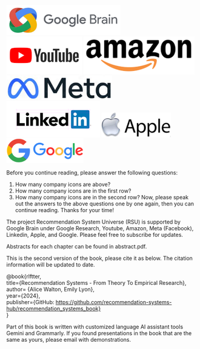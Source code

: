 
<div >
  <img src="https://github.com/recommendation-systems-hub/recommendation_systems_book/blob/main/images/google_brain_icon.png" height="80px" style="display:inline-block;">
  <img src="https://github.com/recommendation-systems-hub/recommendation_systems_book/blob/main/images/youtube_icon.png" height="100px" style="display:inline-block;">
  <img src="https://github.com/recommendation-systems-hub/recommendation_systems_book/blob/main/images/amazon_icon.png" height="100px" style="display:inline-block;">
</div>

<div >
  <img src="https://github.com/recommendation-systems-hub/recommendation_systems_book/blob/main/images/meta_icon.png" height="65px" style="display:inline-block;">
  <img src="https://github.com/recommendation-systems-hub/recommendation_systems_book/blob/main/images/linkedin_icon.png" height="95px" style="display:inline-block;">
  <img src="https://github.com/recommendation-systems-hub/recommendation_systems_book/blob/main/images/apple_icon.png" height="65px" style="display:inline-block;">
  <img src="https://github.com/recommendation-systems-hub/recommendation_systems_book/blob/main/images/google_icon.png" height="65px" style="display:inline-block;">
</div>

Before you continue reading, please answer the following questions:
1. How many company icons are above?
2. How many company icons are in the first row?
3. How many company icons are in the second row?
Now, please speak out the answers to the above questions one by one again, then you can continue reading. Thanks for your time!

The project Recommendation System Universe (RSU) is supported by Google Brain under Google Research, Youtube, Amazon, Meta (Facebook), Linkedin, Apple, and Google. Please feel free to subscribe for updates.

Abstracts for each chapter can be found in abstract.pdf.

This is the second version of the book, please cite it as below. The citation information will be updated to date.

@book{rlftter, \
  title={Recommendation Systems - From Theory To Empirical Research}, \
  author= {Alice Walton, Emily Lyon}, \
  year={2024}, \
  publisher={GitHub: https://github.com/recommendation-systems-hub/recommendation_systems_book} \
}

Part of this book is written with customized language AI assistant tools Gemini and Grammarly. If you found presentations in the book that are the same as yours, please email with demonstrations.


